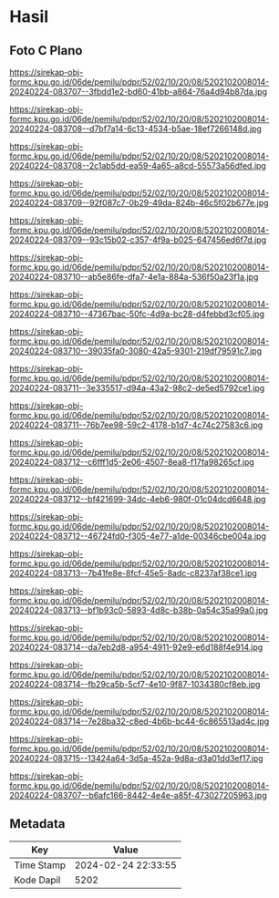 # Hasil

## Foto C Plano

https://sirekap-obj-formc.kpu.go.id/06de/pemilu/pdpr/52/02/10/20/08/5202102008014-20240224-083707--3fbdd1e2-bd60-41bb-a864-76a4d94b87da.jpg

https://sirekap-obj-formc.kpu.go.id/06de/pemilu/pdpr/52/02/10/20/08/5202102008014-20240224-083708--d7bf7a14-6c13-4534-b5ae-18ef7266148d.jpg

https://sirekap-obj-formc.kpu.go.id/06de/pemilu/pdpr/52/02/10/20/08/5202102008014-20240224-083708--2c1ab5dd-ea59-4a65-a8cd-55573a56dfed.jpg

https://sirekap-obj-formc.kpu.go.id/06de/pemilu/pdpr/52/02/10/20/08/5202102008014-20240224-083709--92f087c7-0b29-49da-824b-46c5f02b677e.jpg

https://sirekap-obj-formc.kpu.go.id/06de/pemilu/pdpr/52/02/10/20/08/5202102008014-20240224-083709--93c15b02-c357-4f9a-b025-647456ed6f7d.jpg

https://sirekap-obj-formc.kpu.go.id/06de/pemilu/pdpr/52/02/10/20/08/5202102008014-20240224-083710--ab5e86fe-dfa7-4e1a-884a-536f50a23f1a.jpg

https://sirekap-obj-formc.kpu.go.id/06de/pemilu/pdpr/52/02/10/20/08/5202102008014-20240224-083710--47367bac-50fc-4d9a-bc28-d4febbd3cf05.jpg

https://sirekap-obj-formc.kpu.go.id/06de/pemilu/pdpr/52/02/10/20/08/5202102008014-20240224-083710--39035fa0-3080-42a5-9301-219df79591c7.jpg

https://sirekap-obj-formc.kpu.go.id/06de/pemilu/pdpr/52/02/10/20/08/5202102008014-20240224-083711--3e335517-d94a-43a2-98c2-de5ed5792ce1.jpg

https://sirekap-obj-formc.kpu.go.id/06de/pemilu/pdpr/52/02/10/20/08/5202102008014-20240224-083711--76b7ee98-59c2-4178-b1d7-4c74c27583c6.jpg

https://sirekap-obj-formc.kpu.go.id/06de/pemilu/pdpr/52/02/10/20/08/5202102008014-20240224-083712--c6fff1d5-2e06-4507-8ea8-f17fa98265cf.jpg

https://sirekap-obj-formc.kpu.go.id/06de/pemilu/pdpr/52/02/10/20/08/5202102008014-20240224-083712--bf421699-34dc-4eb6-980f-01c04dcd6648.jpg

https://sirekap-obj-formc.kpu.go.id/06de/pemilu/pdpr/52/02/10/20/08/5202102008014-20240224-083712--46724fd0-f305-4e77-a1de-00346cbe004a.jpg

https://sirekap-obj-formc.kpu.go.id/06de/pemilu/pdpr/52/02/10/20/08/5202102008014-20240224-083713--7b41fe8e-8fcf-45e5-8adc-c8237af38ce1.jpg

https://sirekap-obj-formc.kpu.go.id/06de/pemilu/pdpr/52/02/10/20/08/5202102008014-20240224-083713--bf1b93c0-5893-4d8c-b38b-0a54c35a99a0.jpg

https://sirekap-obj-formc.kpu.go.id/06de/pemilu/pdpr/52/02/10/20/08/5202102008014-20240224-083714--da7eb2d8-a954-4911-92e9-e6d188f4e914.jpg

https://sirekap-obj-formc.kpu.go.id/06de/pemilu/pdpr/52/02/10/20/08/5202102008014-20240224-083714--fb29ca5b-5cf7-4e10-9f87-1034380cf8eb.jpg

https://sirekap-obj-formc.kpu.go.id/06de/pemilu/pdpr/52/02/10/20/08/5202102008014-20240224-083714--7e28ba32-c8ed-4b6b-bc44-6c865513ad4c.jpg

https://sirekap-obj-formc.kpu.go.id/06de/pemilu/pdpr/52/02/10/20/08/5202102008014-20240224-083715--13424a64-3d5a-452a-9d8a-d3a01dd3ef17.jpg

https://sirekap-obj-formc.kpu.go.id/06de/pemilu/pdpr/52/02/10/20/08/5202102008014-20240224-083707--b6afc166-8442-4e4e-a85f-473027205963.jpg


## Metadata

| Key        | Value               |
| ---------- | ------------------- |
| Time Stamp | 2024-02-24 22:33:55 |
| Kode Dapil | 5202                |



